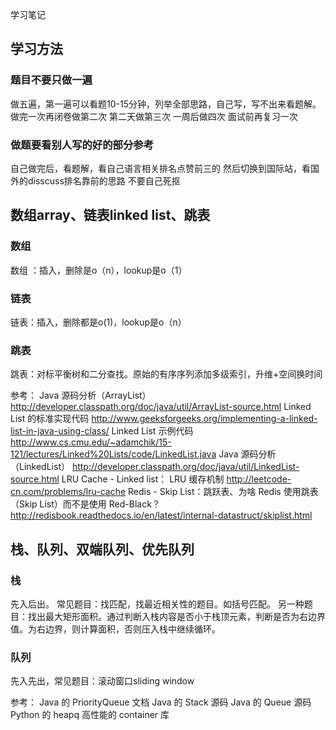 学习笔记

## 学习方法
### 题目不要只做一遍
做五遍，第一遍可以看题10-15分钟，列举全部思路，自己写，写不出来看题解。
做完一次再闭卷做第二次
第二天做第三次
一周后做四次
面试前再复习一次

### 做题要看别人写的好的部分参考
自己做完后，看题解，看自己语言相关排名点赞前三的
然后切换到国际站，看国外的disscuss排名靠前的思路
不要自己死抠

## 数组array、链表linked list、跳表
### 数组
数组 ：插入，删除是o（n），lookup是o（1）

### 链表
链表：插入，删除都是o(1)，lookup是o（n）

### 跳表
跳表：对标平衡树和二分查找。原始的有序序列添加多级索引，升维+空间换时间

参考：
Java 源码分析（ArrayList）http://developer.classpath.org/doc/java/util/ArrayList-source.html
Linked List 的标准实现代码 http://www.geeksforgeeks.org/implementing-a-linked-list-in-java-using-class/
Linked List 示例代码 http://www.cs.cmu.edu/~adamchik/15-121/lectures/Linked%20Lists/code/LinkedList.java
Java 源码分析（LinkedList） http://developer.classpath.org/doc/java/util/LinkedList-source.html
LRU Cache - Linked list： LRU 缓存机制 http://leetcode-cn.com/problems/lru-cache
Redis - Skip List：跳跃表、为啥 Redis 使用跳表（Skip List）而不是使用 Red-Black？ http://redisbook.readthedocs.io/en/latest/internal-datastruct/skiplist.html

## 栈、队列、双端队列、优先队列
### 栈
先入后出。
常见题目：找匹配，找最近相关性的题目。如括号匹配。
另一种题目：找出最大矩形面积。通过判断入栈内容是否小于栈顶元素，判断是否为右边界值。为右边界，则计算面积，否则压入栈中继续循环。

### 队列
先入先出，常见题目：滚动窗口sliding window

参考：
Java 的 PriorityQueue 文档
Java 的 Stack 源码
Java 的 Queue 源码
Python 的 heapq
高性能的 container 库
